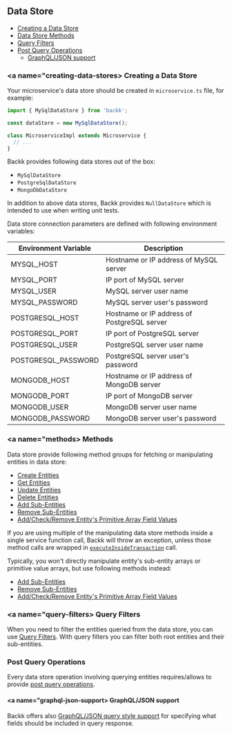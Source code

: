 ## Data Store

- [Creating a Data Store](#creating-data-store)
- [Data Store Methods](#methods)
- [Query Filters](#query-filters)
- [Post Query Operations](#post-query-operations)
  - [GraphQL/JSON support](#graphql-json-support)

### <a name="creating-data-stores></a> Creating a Data Store

Your microservice's data store should be created in `microservice.ts` file, for example:

```ts
import { MySqlDataStore } from 'backk';

const dataStore = new MySqlDataStore();

class MicroserviceImpl extends Microservice {
  // ...
}
```

Backk provides following data stores out of the box:

- `MySqlDataStore`
- `PostgreSqlDataStore`
- `MongoDbDataStore`

In addition to above data stores, Backk provides `NullDataStore` which is intended to use when writing unit tests.

Data store connection parameters are defined with following environment variables:

| Environment Variable | Description                                 |
| -------------------- | ------------------------------------------- |
| MYSQL_HOST           | Hostname or IP address of MySQL server      |
| MYSQL_PORT           | IP port of MySQL server                     |
| MYSQL_USER           | MySQL server user name                      |
| MYSQL_PASSWORD       | MySQL server user's password                |
| POSTGRESQL_HOST      | Hostname or IP address of PostgreSQL server |
| POSTGRESQL_PORT      | IP port of PostgreSQL server                |
| POSTGRESQL_USER      | PostgreSQL server user name                 |
| POSTGRESQL_PASSWORD  | PostgreSQL server user's password           |
| MONGODB_HOST         | Hostname or IP address of MongoDB server    |
| MONGODB_PORT         | IP port of MongoDB server                   |
| MONGODB_USER         | MongoDB server user name                    |
| MONGODB_PASSWORD     | MongoDB server user's password              |

### <a name="methods></a> Methods

Data store provide following method groups for fetching or manipulating entities in data store:

- [Create Entities](../api/CREATE_ENTITIES.MD)
- [Get Entities](../api/GET_ENTITIES.MD)
- [Update Entities](../api/UPDATE_ENTITIES.MD)
- [Delete Entities](../api/DELETE_ENTITIES.MD)
- [Add Sub-Entities](../api/ADD_SUBENTITIES.MD)
- [Remove Sub-Entities](../api/REMOVE_SUBENTITIES.MD)
- [Add/Check/Remove Entity's Primitive Array Field Values](../api/ENTITY_ARRAYS.MD)

If you are using multiple of the manipulating data store methods inside a single service function call,
Backk will throw an exception, unless those method calls are wrapped in [`executeInsideTransaction`](../api/ABSTRACT_DATA_STORE.MD#executeinsidetransaction) call.

Typically, you won't directly manipulate entity's sub-entity arrays or primitive value arrays, but use following methods instead:

- [Add Sub-Entities](../api/ADD_SUBENTITIES.MD)
- [Remove Sub-Entities](../api/REMOVE_SUBENTITIES.MD)
- [Add/Check/Remove Entity's Primitive Array Field Values](../api/ENTITY_ARRAYS.MD)

### <a name="query-filters></a> Query Filters
When you need to filter the entities queried from the data store, you can use [Query Filters](../api/QUERY_FILTERS.MD).
With query filters you can filter both root entities and their sub-entities.

### <a name="post-query-operations"></a> Post Query Operations
Every data store operation involving querying entities requires/allows to provide [post query operations](../api/POST_QUERY_OPERATIONS.MD).

#### <a name="graphql-json-support></a> GraphQL/JSON support
Backk offers also [GraphQL/JSON query style support](../api/POST_QUERY_OPERATIONS.MD#graphql-json-support) for specifying what fields should be included in query response.

